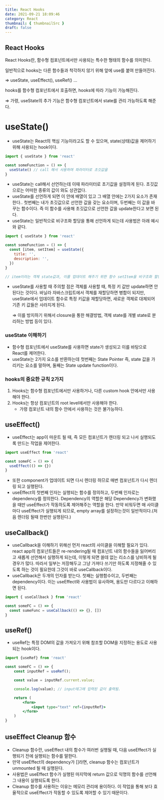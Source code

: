 ```yaml
---
title: React Hooks
date: 2021-09-21 18:09:46
category: React
thumbnail: { thumbnailSrc }
draft: false
---
```


## React Hooks

React Hooks란, 함수형 컴포넌트에서만 사용되는 특수한 형태의 함수를 의미한다.

일반적으로 hooks는 다른 함수들과 착각하지 않기 위해 앞에 use를 붙여 만들어진다.

⇒ useState, useEffect(), useRef() ...

hooks를 함수형 컴포넌트에서 호출하면, hooks에 따라 기능이 가능해진다.

⇒ 가령, useState의 추가 기능은 함수형 컴포넌트에서 state를 관리 가능하도록 해준다.

# useState()

- useState는 React의 핵심 기능이라고도 할 수 있으며, state(상태)값을 제어하기 위해 사용되는 hook이다.

```jsx
import { useState } from 'react'

const someFunction = () => {
  useState() // call 해서 사용하며 파라미터로 초깃값을
}
```

- useState는 call해서 선언하는데 이때 파라미터로 초기값을 설정하게 된다. 초깃값으로는 어떠한 종류의 값이 와도 상관없다.
- useState를 선언하게 되면 이 안에 배열이 있고 그 배열 안에는 2가지 요소가 존재한다.. 첫번째는 내가 초깃값으로 선언한 값을 갖는 요소이며, 두번째는 이 값을 바꾸는 함수이다. 즉 이 함수를 사용해 초깃값으로 선언한 값을 update한다고 보면 된다.
- useState는 일반적으로 비구조화 할당을 통해 선언하게 되는데 사용법은 아래 예시와 같다.

```jsx
import { useState } from 'react'

const someFunction = () => {
  const [item, setItem] = useState({
    title: '',
    description: '',
  })
}

// item이라는 객체 state값과, 이를 업데이트 해주기 위한 함수 setItem을 비구조화 할당을 통해 선언
```

- useState를 사용할 때 주의할 점은 객체를 사용할 때, 특정 키 값만 update하면 안된다는 것이다. 바닐라 자바스크립트에서 객체를 재할당하면 병합이 되지만, useState에서 업데이트 함수로 특정 키값을 재할당하면, 새로운 객체로 대체되어 기존 키 값들은 사라지게 된다.

  ⇒ 이를 방지하기 위해서 closure을 통한 해결방법, 객체 state를 개별 state로 분리하는 방법 등이 있다.

### useState 이해하기

- 함수형 컴포넌트에서 useState를 사용하면 state가 생성되고 이를 바탕으로 React를 제어한다.
- useState는 2가지 요소를 반환하는데 첫번째는 State Pointer 즉, state 값을 가리키는 요소를 말하며, 둘째는 State update function이다.

### hooks의 중요한 규칙 2가지

1. Hooks는 함수형 컴포넌트에서만 사용하거나, 다른 custom hook 안에서만 사용해야 한다.
2. Hooks는 항상 컴포넌트의 root level에서만 사용해야 한다.
   - 가령 컴포넌트 내의 함수 안에서 사용하는 것은 불가능하다.

## useEffect()

- useEffect는 app이 마운트 될 때, 즉 모든 컴포넌트가 렌더링 되고 나서 실행되도록 만드는 작업을 제어한다.

```jsx
import useEffect from 'react'

const someFC = () => {
  useEffect(() => {})
}
```

- 또한 component가 업데이트 되면 다시 렌더링 하므로 매번 컴포넌트가 다시 렌더링 되고 실행된다.
- useEffect의 첫번째 인자는 실행되는 함수를 정의하고, 두번째 인자로는 dependency를 정의한다. Dependency의 역할은 해당 Dependency가 변화했을 때만 useEffect가 작동하도록 제어해주는 역할을 한다. 만약 비워두면 매 사이클 마다 useEffect가 실행되게 되므로, empty array를 설정하는것이 일반적이다.(처음 렌더링 될때 한번만 실행된다.)

## useCallback()

- useCallback을 이해하기 위해선 먼저 react의 사이클을 이해할 필요가 있다. react app의 컴포넌트들은 re-rendering될 때 컴포넌트 내의 함수들을 잃어버리고 새롭게 선언해서 실행하게 되는데, 이렇게 되면 쓸데 없는 리소스를 낭비하게 될 경우가 많다. 따라서 일부는 저장해두고 그냥 가져다 쓰기만 하도록 지정해줄 수 있도록 하는 것이 필요한데 그것이 바로 useCallback이다.
- useCallback은 두개의 인자를 받는다. 첫째는 실행함수이고, 두번째는 dependency이다. 이는 useEffect와 사용법이 유사하며, 용도만 다르다고 이해하면 된다.

```jsx
import { useCallback } from 'react'

const someFC = () => {
  const sumeFunc = useCallback(() => {}, [])
}
```

## useRef()

- useRef는 특정 DOM의 값을 가져오기 위해 참조할 DOM을 지정하는 용도로 사용되는 hook이다.

```jsx
import {useRef} from 'react'

const someFC = () => {
	const inputRef = useRef();

	const value = inputRef.current.value;

	console.log(value); // input태그에 입력된 값이 출력됨.

	return (
		<form>
			<input type="text" ref={inputRef}>
		</form>
	)
}

```

## useEffect Cleanup 함수

- Cleanup 함수란, useEffect 내의 함수가 여러번 실행될 때, 다음 useEffect가 실행되기 전에 실행되는 함수를 말한다.
- 만약 useEffect의 dependency가 []라면, cleanup 함수는 컴포넌트가 unmounted 될 때 실행된다.
- 사용법은 useEffect 함수가 실행된 마지막에 return 값으로 익명의 함수를 선언해 그 내용이 실행되도록 한다.
- Cleanup 함수를 사용하는 이유는 메모리 관리에 용이하다. 이 작업을 통해 보다 효율적으로 useEffect가 작동할 수 있도록 제어할 수 있기 때문이다.
